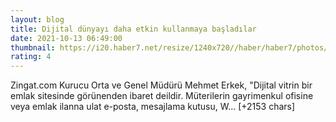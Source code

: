 ```yaml
--- 
layout: blog
title: Dijital dünyayı daha etkin kullanmaya başladılar
date: 2021-10-13 06:49:00
thumbnail: https://i20.haber7.net/resize/1240x720//haber/haber7/photos/2021/41/oSC0h_1634107696_3974.jpg
rating: 4
---
```

Zingat.com Kurucu Orta ve Genel Müdürü Mehmet Erkek, "Dijital vitrin bir emlak sitesinde görünenden ibaret deildir. Müterilerin gayrimenkul ofisine veya emlak ilanna ulat e-posta, mesajlama kutusu, W… [+2153 chars]